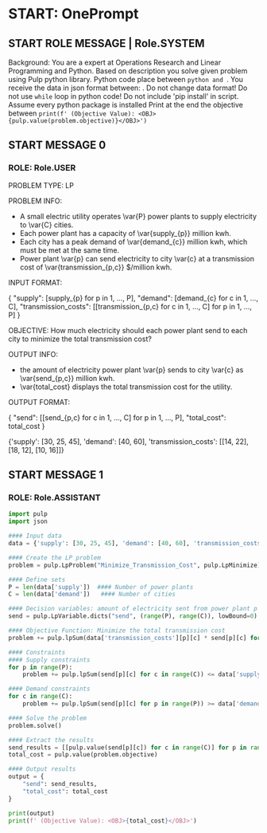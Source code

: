 # START: OnePrompt 
## START ROLE MESSAGE | Role.SYSTEM 
Background: You are a expert at Operations Research and Linear Programming and Python. Based on description you solve given problem using Pulp python library. Python code place between ```python and ```. You receive the data in json format between: <DATA></DATA>. Do not change data format! Do not use `while` loop in python code! Do not include 'pip install' in script. Assume every python package is installed Print at the end the objective between <OBJ></OBJ> `print(f' (Objective Value): <OBJ>{pulp.value(problem.objective)}</OBJ>')`  
## START MESSAGE 0 
### ROLE: Role.USER
<DESCRIPTION>
PROBLEM TYPE: LP

PROBLEM INFO:

- A small electric utility operates \var{P} power plants to supply electricity to \var{C} cities.
- Each power plant has a capacity of \var{supply_{p}} million kwh.
- Each city has a peak demand of \var{demand_{c}} million kwh, which must be met at the same time.
- Power plant \var{p} can send electricity to city \var{c} at a transmission cost of \var{transmission_{p,c}} $/million kwh.

INPUT FORMAT: 

{
    "supply": [supply_{p} for p in 1, ..., P],
    "demand": [demand_{c} for c in 1, ..., C],
    "transmission_costs": [[transmission_{p,c} for c in 1, ..., C] for p in 1, ..., P]
}

OBJECTIVE: How much electricity should each power plant send to each city to minimize the total transmission cost?

OUTPUT INFO:

- the amount of electricity power plant \var{p} sends to city \var{c} as \var{send_{p,c}} million kwh.
- \var{total_cost} displays the total transmission cost for the utility.

OUTPUT FORMAT:

{
    "send": [[send_{p,c} for c in 1, ..., C] for p in 1, ..., P],
    "total_cost": total_cost
}

</DESCRIPTION>
<DATA>
{'supply': [30, 25, 45], 'demand': [40, 60], 'transmission_costs': [[14, 22], [18, 12], [10, 16]]}</DATA>


## START MESSAGE 1 
### ROLE: Role.ASSISTANT
```python
import pulp
import json

#### Input data
data = {'supply': [30, 25, 45], 'demand': [40, 60], 'transmission_costs': [[14, 22], [18, 12], [10, 16]]}

#### Create the LP problem
problem = pulp.LpProblem("Minimize_Transmission_Cost", pulp.LpMinimize)

#### Define sets
P = len(data['supply'])  #### Number of power plants
C = len(data['demand'])   #### Number of cities

#### Decision variables: amount of electricity sent from power plant p to city c
send = pulp.LpVariable.dicts("send", (range(P), range(C)), lowBound=0)

#### Objective Function: Minimize the total transmission cost
problem += pulp.lpSum(data['transmission_costs'][p][c] * send[p][c] for p in range(P) for c in range(C))

#### Constraints
#### Supply constraints
for p in range(P):
    problem += pulp.lpSum(send[p][c] for c in range(C)) <= data['supply'][p], f"Supply_Constraint_{p}"

#### Demand constraints
for c in range(C):
    problem += pulp.lpSum(send[p][c] for p in range(P)) >= data['demand'][c], f"Demand_Constraint_{c}"

#### Solve the problem
problem.solve()

#### Extract the results
send_results = [[pulp.value(send[p][c]) for c in range(C)] for p in range(P)]
total_cost = pulp.value(problem.objective)

#### Output results
output = {
    "send": send_results,
    "total_cost": total_cost
}

print(output)
print(f' (Objective Value): <OBJ>{total_cost}</OBJ>')
```

